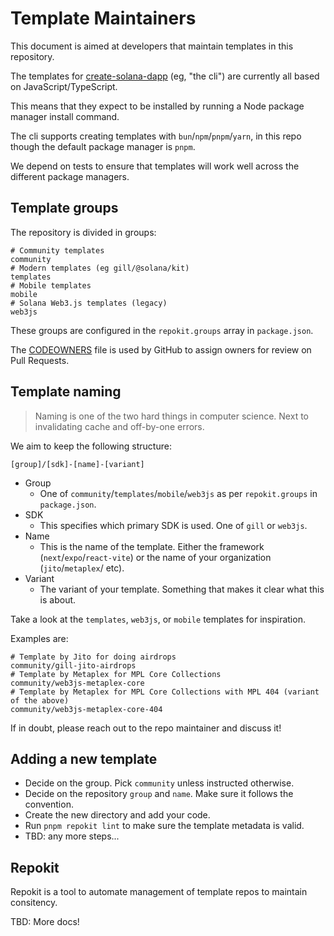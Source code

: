 # Template Maintainers

This document is aimed at developers that maintain templates in this repository.

The templates for [create-solana-dapp](https://github.com/solana-developers/create-solana-dapp) (eg, "the cli") are
currently all
based on JavaScript/TypeScript.

This means that they expect to be installed by running a Node package manager install command.

The cli supports creating templates with `bun`/`npm`/`pnpm`/`yarn`, in this repo though the default package manager is
`pnpm`.

We depend on tests to ensure that templates will work well across the different package managers.

## Template groups

The repository is divided in groups:

```shell
# Community templates
community
# Modern templates (eg gill/@solana/kit)
templates
# Mobile templates
mobile
# Solana Web3.js templates (legacy)
web3js
```

These groups are configured in the `repokit.groups` array in `package.json`.

The [CODEOWNERS](./CODEOWNERS) file is used by GitHub to assign owners for review on Pull Requests.

## Template naming

> Naming is one of the two hard things in computer science. Next to invalidating cache and off-by-one errors.

We aim to keep the following structure:

```shell
[group]/[sdk]-[name]-[variant]
```

- Group
  - One of `community`/`templates`/`mobile`/`web3js` as per `repokit.groups` in `package.json`.
- SDK
  - This specifies which primary SDK is used. One of `gill` or `web3js`.
- Name
  - This is the name of the template. Either the framework (`next`/`expo`/`react-vite`) or the name of your
    organization (`jito`/`metaplex`/ etc).
- Variant
  - The variant of your template. Something that makes it clear what this is about.

Take a look at the `templates`, `web3js`, or `mobile` templates for inspiration.

Examples are:

```shell
# Template by Jito for doing airdrops
community/gill-jito-airdrops
# Template by Metaplex for MPL Core Collections
community/web3js-metaplex-core
# Template by Metaplex for MPL Core Collections with MPL 404 (variant of the above)
community/web3js-metaplex-core-404
```

If in doubt, please reach out to the repo maintainer and discuss it!

## Adding a new template

- Decide on the group. Pick `community` unless instructed otherwise.
- Decide on the repository `group` and `name`. Make sure it follows the convention.
- Create the new directory and add your code.
- Run `pnpm repokit lint` to make sure the template metadata is valid.
- TBD: any more steps...

## Repokit

Repokit is a tool to automate management of template repos to maintain consitency.

TBD: More docs!

